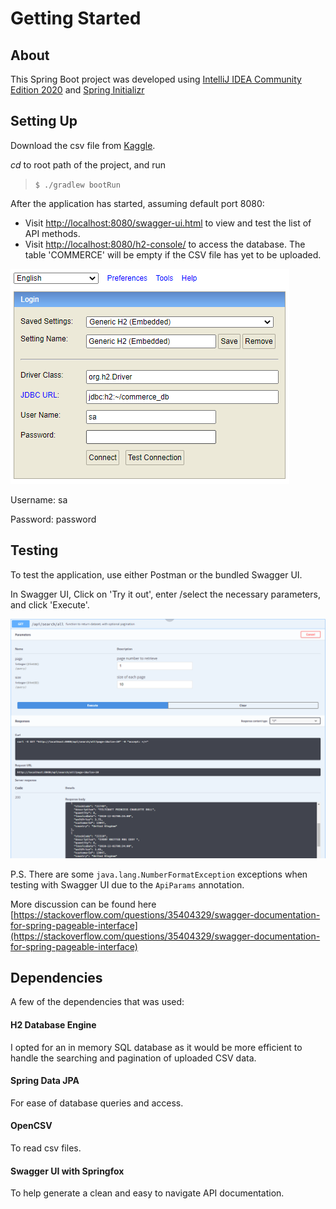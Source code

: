# Getting Started

## About
This Spring Boot project was developed using [IntelliJ IDEA Community Edition 2020](https://www.jetbrains.com/idea/download/#section=windows) and [Spring Initializr](https://start.spring.io/)

## Setting Up

Download the csv file from [Kaggle](https://www.kaggle.com/carrie1/ecommerce-data/download).

*cd* to root path of the project, and run
>`$ ./gradlew bootRun`

After the application has started, assuming default port 8080:
* Visit [http://localhost:8080/swagger-ui.html](http://localhost:8080/swagger-ui.html) to view and test the list of API methods.
* Visit [http://localhost:8080/h2-console/](http://localhost:8080/h2-console/) to access the database. The table 'COMMERCE' will be empty if the CSV file has yet to be uploaded.

 ![Settings](./h2_settings.PNG?raw=true "H2 Connection Details")
 
 Username: sa
 
 Password: password
 
 ## Testing
To test the application, use either Postman or the bundled Swagger UI.

In Swagger UI, Click on 'Try it out', enter /select the necessary parameters, and click 'Execute'.

![Swagger UI](./swagger_example.PNG?raw=true "Swagger UI Example")

P.S. There are some `java.lang.NumberFormatException` exceptions when testing with Swagger UI due to the `ApiParams` annotation.

More discussion can be found here [https://stackoverflow.com/questions/35404329/swagger-documentation-for-spring-pageable-interface](https://stackoverflow.com/questions/35404329/swagger-documentation-for-spring-pageable-interface) 

## Dependencies
A few of the dependencies that was used:

#### H2 Database Engine
I opted for an in memory SQL database as it would be more efficient to handle the searching and pagination of uploaded CSV data.

#### Spring Data JPA
For ease of database queries and access.

#### OpenCSV
To read csv files.

#### Swagger UI with Springfox
To help generate a clean and easy to navigate API documentation.


